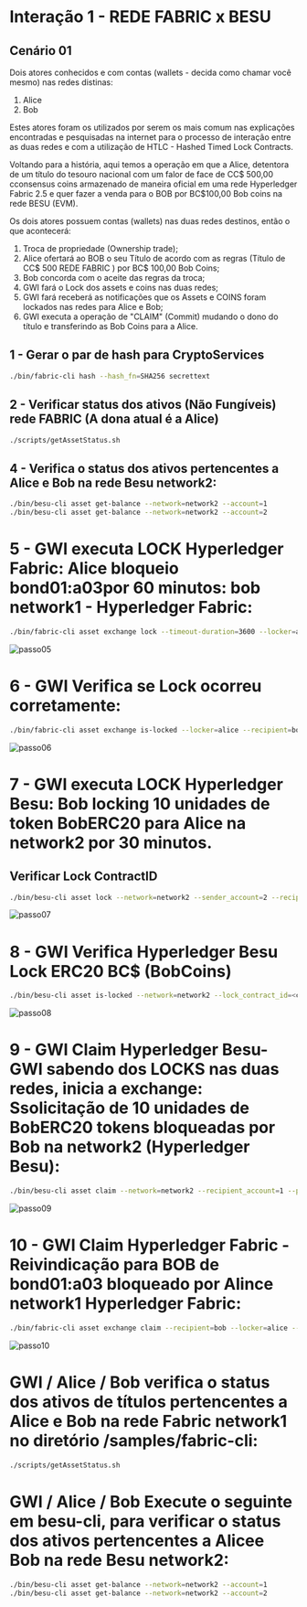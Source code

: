 # Interação 1 - REDE FABRIC x BESU

## Cenário 01
Dois atores conhecidos e com contas (wallets - decida como chamar você mesmo) nas redes distinas:
1. Alice
2. Bob

Estes atores foram os utilizados por serem os mais comum nas explicações encontradas e pesquisadas na internet para o processo de 
interação entre as duas redes e com a utilização de HTLC - Hashed Timed Lock Contracts.

Voltando para a história, aqui temos a operação em que a Alice, detentora de um título do tesouro nacional com um falor de face de CC$ 500,00 
cconsensus coins armazenado de maneira oficial em uma rede Hyperledger Fabric 2.5 e quer fazer a venda para o BOB por BC$100,00 Bob coins na rede
BESU (EVM).

Os dois atores possuem contas (wallets) nas duas redes destinos, então o que acontecerá:

1. Troca de propriedade (Ownership trade);
2. Alice ofertará ao BOB o seu Título de acordo com as regras (Título de CC$ 500 REDE FABRIC ) por BC$ 100,00 Bob Coins;
3. Bob concorda com o aceite das regras da troca;
3. GWI fará o Lock dos assets e coins nas duas redes;
4. GWI fará receberá as notificações que os Assets e COINS foram lockados nas redes para Alice e Bob;
5. GWI executa a operação de "CLAIM" (Commit) mudando o dono do título e transferindo as Bob Coins para a Alice.



## 1 - Gerar o par de hash para CryptoServices
```bash
./bin/fabric-cli hash --hash_fn=SHA256 secrettext
```

## 2 - Verificar status dos ativos (Não Fungíveis) rede FABRIC (A dona atual é a Alice)
```bash
./scripts/getAssetStatus.sh
```

## 4 - Verifica o status dos ativos pertencentes a Alice e Bob na rede Besu network2:
```bash
./bin/besu-cli asset get-balance --network=network2 --account=1
./bin/besu-cli asset get-balance --network=network2 --account=2
```

# 5 - GWI executa LOCK Hyperledger Fabric: Alice bloqueio bond01:a03por 60 minutos: bob network1 - Hyperledger Fabric: 
```bash
./bin/fabric-cli asset exchange lock --timeout-duration=3600 --locker=alice --recipient=bob --hashBase64=ivHErp1x4bJDKuRo6L5bApO/DdoyD/dG0mAZrzLZEIs= --target-network=network1 --param=bond01:a03
```
![passo05](runbook/images/1_Alice_Lock_Asset_Para_Bob.png)

# 6 - GWI Verifica se Lock ocorreu corretamente:
```bash
./bin/fabric-cli asset exchange is-locked --locker=alice --recipient=bob --target-network=network1 --param=bond01:a03
```
![passo06](runbook/images/2_Alice_Verifica_Lock.png)

# 7 - GWI executa LOCK Hyperledger Besu: Bob locking 10 unidades de token BobERC20 para Alice na network2 por 30 minutos. 

## Verificar Lock ContractID
```bash
./bin/besu-cli asset lock --network=network2 --sender_account=2 --recipient_account=1 --amount=10 --timeout=1800 --hash_base64=ivHErp1x4bJDKuRo6L5bApO/DdoyD/dG0mAZrzLZEIs=
```
![passo07](runbook/images/3_Bob_locka_10_para_aline_besu.png)


# 8 - GWI Verifica Hyperledger Besu Lock ERC20 BC$ (BobCoins)
```bash
./bin/besu-cli asset is-locked --network=network2 --lock_contract_id=<contract-id-2>
```
![passo08](runbook/images/4_Verificar_Lock_Rede_Besu_Bob.png)

# 9 - GWI Claim Hyperledger Besu- GWI sabendo dos LOCKS nas duas redes, inicia a exchange: Ssolicitação de 10 unidades de BobERC20 tokens bloqueadas por Bob na network2 (Hyperledger Besu):
```bash
./bin/besu-cli asset claim --network=network2 --recipient_account=1 --preimage=secrettext --lock_contract_id=<contract-id-2>
```
![passo09](runbook/images/5_Alice_Claim_Solicita_valores_com_secret.png)

# 10 - GWI Claim Hyperledger Fabric - Reivindicação para BOB de bond01:a03 bloqueado por Alince network1 Hyperledger Fabric:
```bash
./bin/fabric-cli asset exchange claim --recipient=bob --locker=alice --target-network=network1 --param=bond01:a03 --secret=secrettext
```
![passo10](runbook/images/6_Bob_Reclama_Asset_Alice_Rede_Fabric.png)
# GWI / Alice / Bob verifica o status dos ativos de títulos pertencentes a Alice e Bob na rede Fabric network1  no diretório /samples/fabric-cli:
```bash
./scripts/getAssetStatus.sh
```

# GWI / Alice / Bob Execute o seguinte em besu-cli, para verificar o status dos ativos pertencentes a Alicee Bob na rede Besu network2:
```bash
./bin/besu-cli asset get-balance --network=network2 --account=1
./bin/besu-cli asset get-balance --network=network2 --account=2
```
